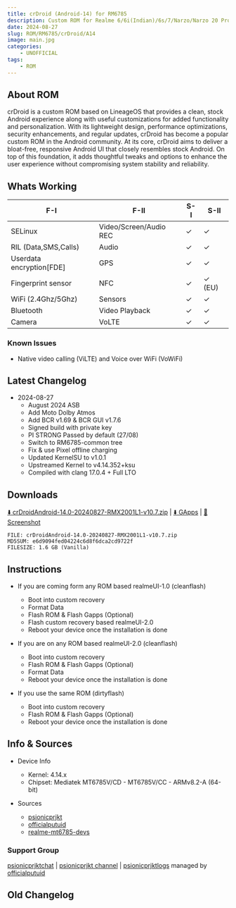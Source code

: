 ```yaml
---
title: crDroid (Android-14) for RM6785
description: Custom ROM for Realme 6/6i(Indian)/6s/7/Narzo/Narzo 20 Pro/Narzo 30 4G (RM6785)
date: 2024-08-27
slug: ROM/RM6785/crDroid/A14
image: main.jpg
categories:
    - UNOFFICIAL
tags:
    - ROM
---
```


## About ROM
crDroid is a custom ROM based on LineageOS that provides a clean, stock Android experience along with useful customizations for added functionality and personalization. With its lightweight design, performance optimizations, security enhancements, and regular updates, crDroid has become a popular custom ROM in the Android community. At its core, crDroid aims to deliver a bloat-free, responsive Android UI that closely resembles stock Android. On top of this foundation, it adds thoughtful tweaks and options to enhance the user experience without compromising system stability and reliability.

## Whats Working
F-I | F-II | S-I | S-II
---------|---------|---------|---------
SELinux | Video/Screen/Audio REC | ✓ | ✓
RIL (Data,SMS,Calls) | Audio | ✓ | ✓
Userdata encryption[FDE] | GPS | ✓ | ✓
Fingerprint sensor | NFC | ✓ | ✓ (EU)
WiFi (2.4Ghz/5Ghz) | Sensors | ✓ | ✓
Bluetooth | Video Playback | ✓ | ✓
Camera | VoLTE | ✓ | ✓

### Known Issues
* Native video calling (ViLTE) and Voice over WiFi (VoWiFi)

## Latest Changelog
* 2024-08-27
  * August 2024 ASB
  * Add Moto Dolby Atmos
  * Add BCR v1.69 & BCR GUI v1.7.6
  * Signed build with private key
  * PI STRONG Passed by default (27/08)
  * Switch to RM6785-common tree
  * Fix & use Pixel offline charging
  * Updated KernelSU to v1.0.1
  * Upstreamed Kernel to v4.14.352+ksu
  * Compiled with clang 17.0.4 + Full LTO

## Downloads
[⬇️ crDroidAndroid-14.0-20240827-RMX2001L1-v10.7.zip](https://sourceforge.net/projects/psionicprjkt/files/RM6785/AwakenOS-A14/awaken-4.5-ursa-RM6785-unofficial-1149-20240617.zip/download) | [⬇️ GApps](https://sourceforge.net/projects/nikgapps/files/Releases/Android-14/13-Aug-2024/NikGapps-core-arm64-14-20240813-signed.zip/download) | [🌆 Screenshot](https://photos.app.goo.gl/QbUjREhE9QG5mdnu9)

```
FILE: crDroidAndroid-14.0-20240827-RMX2001L1-v10.7.zip
MD5SUM: e6d9094fed04224c6d8f6dca2cd9722f
FILESIZE: 1.6 GB (Vanilla)
```

## Instructions
* If you are coming form any ROM based realmeUI-1.0 (cleanflash)
  * Boot into custom recovery
  * Format Data
  * Flash ROM &  Flash Gapps (Optional)
  * Flash custom recovery based realmeUI-2.0
  * Reboot your device once the installation is done

* If you are on any ROM based realmeUI-2.0 (cleanflash)
  * Boot into custom recovery
  * Flash ROM &  Flash Gapps (Optional)
  * Format Data
  * Reboot your device once the installation is done

* If you use the same ROM (dirtyflash)
  * Boot into custom recovery
  * Flash ROM &  Flash Gapps (Optional)
  * Reboot your device once the installation is done

## Info & Sources
* Device Info
  * Kernel: 4.14.x
  * Chipset: Mediatek MT6785V/CD - MT6785V/CC - ARMv8.2-A (64-bit)

* Sources
  * [psionicprjkt](https://github.com/psionicprjkt)
  * [officialputuid](https://github.com/officialputuid)
  * [realme-mt6785-devs](https://github.com/realme-mt6785-devs)

### Support Group
[psionicprjktchat](https://t.me/psionicprjktchat) | [psionicprjkt channel](https://t.me/psionicprjkt) | [psionicprjktlogs](https://t.me/psionicprjktlogs) managed by [officialputuid](https://t.me/officialputuid)

## Old Changelog
